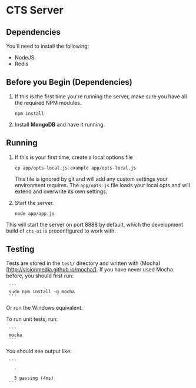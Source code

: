 CTS Server
==========

Dependencies
------------

You'll need to install the following:

* NodeJS
* Redis

Before you Begin (Dependencies)
-------------------------------

1. If this is the first time you're running the server, make sure you have all
the required NPM modules.

     ```
     npm install
     ```

2. Install **MongoDB** and have it running.

Running
-------

1. If this is your first time, create a local options file

     ```
     cp app/opts-local.js.example app/opts-local.js
     ```

   This file is ignored by git and will add any custom settings your
   environment requires. The `app/opts.js` file loads your local opts and will
   extend and overwrite its own settings.

2. Start the server.

     ```
     node app/app.js
     ```

This will start the server on port 8888 by default, which the development build
of `cts-ui` is preconfigured to work with.

Testing
-------

Tests are stored in the `test/` directory and written with
(Mocha)[http://visionmedia.github.io/mocha/]. If you have never used Mocha
before, you should first run:

     ```
     sudo npm install -g mocha
     ```

Or run the Windows equivalent.

To run unit tests, run:

     ```
     mocha
     ```

You should see output like:

     ```
       ․

       3 passing (4ms)
     ```

